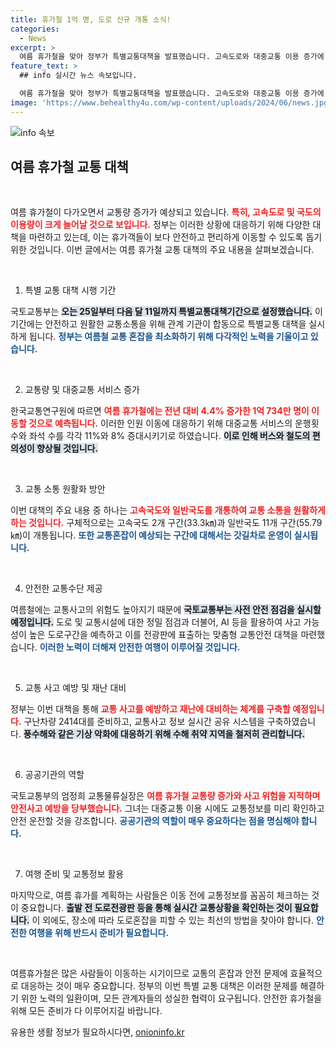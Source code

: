 ```yaml
---
title: 휴가철 1억 명, 도로 신규 개통 소식!
categories:
  - News
excerpt: >
  여름 휴가철을 맞아 정부가 특별교통대책을 발표했습니다. 고속도로와 대중교통 이용 증가에 대비해 새로운 도로 개통, 운행 횟수 확대 등 다양한 편의 서비스가 제공됩니다. 안전하고 원활한 여행을 위한 교통소통 관리가 강조되며, 휴가 계획 중이라면 필수 정보입니다!
feature_text: >
  ## info 실시간 뉴스 속보입니다.

  여름 휴가철을 맞아 정부가 특별교통대책을 발표했습니다. 고속도로와 대중교통 이용 증가에 대비해 새로운 도로 개통, 운행 횟수 확대 등 다양한 편의 서비스가 제공됩니다. 안전하고 원활한 여행을 위한 교통소통 관리가 강조되며, 휴가 계획 중이라면 필수 정보입니다!
image: 'https://www.behealthy4u.com/wp-content/uploads/2024/06/news.jpg'
---
```


<p><img src="https://www.behealthy4u.com/wp-content/uploads/2024/06/news.jpg" alt="info 속보" /></p>

<h2 data-ke-size="size26">여름 휴가철 교통 대책</h2>

<p data-ke-size="size16">&nbsp;</p>

<p>여름 휴가철이 다가오면서 교통량 증가가 예상되고 있습니다. <b><span style="color: #ee2323;">특히, 고속도로 및 국도의 이용량이 크게 늘어날 것으로 보입니다.</span></b> 정부는 이러한 상황에 대응하기 위해 다양한 대책을 마련하고 있는데, 이는 휴가객들이 보다 안전하고 편리하게 이동할 수 있도록 돕기 위한 것입니다. 이번 글에서는 여름 휴가철 교통 대책의 주요 내용을 살펴보겠습니다.</p>

<p data-ke-size="size16">&nbsp;</p>

<ol>
<li>특별 교통 대책 시행 기간</li>
</ol>

<p>국토교통부는 <b><span style="background-color: #21538527;">오는 25일부터 다음 달 11일까지 특별교통대책기간으로 설정했습니다.</span></b> 이 기간에는 안전하고 원활한 교통소통을 위해 관계 기관이 합동으로 특별교통 대책을 실시하게 됩니다. <b><span style="color: #1a5490;">정부는 여름철 교통 혼잡을 최소화하기 위해 다각적인 노력을 기울이고 있습니다.</span></b></p>

<p data-ke-size="size16">&nbsp;</p>

<ol start="2">
<li>교통량 및 대중교통 서비스 증가</li>
</ol>

<p>한국교통연구원에 따르면 <b><span style="color: #ee2323;">여름 휴가철에는 전년 대비 4.4% 증가한 1억 734만 명이 이동할 것으로 예측됩니다.</span></b> 이러한 인원 이동에 대응하기 위해 대중교통 서비스의 운행횟수와 좌석 수를 각각 11%와 8% 증대시키기로 하였습니다. <b><span style="background-color: #21538527;">이로 인해 버스와 철도의 편의성이 향상될 것입니다.</span></b></p>

<p data-ke-size="size16">&nbsp;</p>

<ol start="3">
<li>교통 소통 원활화 방안</li>
</ol>

<p>이번 대책의 주요 내용 중 하나는 <b><span style="color: #ee2323;">고속국도와 일반국도를 개통하여 교통 소통을 원활하게 하는 것입니다.</span></b> 구체적으로는 고속국도 2개 구간(33.3㎞)과 일반국도 11개 구간(55.79㎞)이 개통됩니다. <b><span style="color: #1a5490;">또한 교통혼잡이 예상되는 구간에 대해서는 갓길차로 운영이 실시됩니다.</span></b></p>

<p data-ke-size="size16">&nbsp;</p>

<ol start="4">
<li>안전한 교통수단 제공</li>
</ol>

<p>여름철에는 교통사고의 위험도 높아지기 때문에 <b><span style="background-color: #21538527;">국토교통부는 사전 안전 점검을 실시할 예정입니다.</span></b> 도로 및 교통시설에 대한 정밀 점검과 더불어, AI 등을 활용하여 사고 가능성이 높은 도로구간을 예측하고 이를 전광판에 표출하는 맞춤형 교통안전 대책을 마련했습니다. <b><span style="color: #1a5490;">이러한 노력이 더해져 안전한 여행이 이루어질 것입니다.</span></b></p>

<p data-ke-size="size16">&nbsp;</p>

<ol start="5">
<li>교통 사고 예방 및 재난 대비</li>
</ol>

<p>정부는 이번 대책을 통해 <b><span style="color: #ee2323;">교통 사고를 예방하고 재난에 대비하는 체계를 구축할 예정입니다.</span></b> 구난차량 2414대를 준비하고, 교통사고 정보 실시간 공유 시스템을 구축하였습니다. <b><span style="background-color: #21538527;">풍수해와 같은 기상 악화에 대응하기 위해 수해 취약 지역을 철저히 관리합니다.</span></b></p>

<p data-ke-size="size16">&nbsp;</p>

<ol start="6">
<li>공공기관의 역할</li>
</ol>

<p>국토교통부의 엄정희 교통물류실장은 <b><span style="color: #ee2323;">여름 휴가철 교통량 증가와 사고 위험을 지적하며 안전사고 예방을 당부했습니다.</span></b> 그녀는 대중교통 이용 시에도 교통정보를 미리 확인하고 안전 운전할 것을 강조합니다. <b><span style="color: #1a5490;">공공기관의 역할이 매우 중요하다는 점을 명심해야 합니다.</span></b></p>

<p data-ke-size="size16">&nbsp;</p>

<ol start="7">
<li>여행 준비 및 교통정보 활용</li>
</ol>

<p>마지막으로, 여름 휴가를 계획하는 사람들은 이동 전에 교통정보를 꼼꼼히 체크하는 것이 중요합니다. <b><span style="background-color: #21538527;">출발 전 도로전광판 등을 통해 실시간 교통상황을 확인하는 것이 필요합니다.</span></b> 이 외에도, 장소에 따라 도로혼잡을 피할 수 있는 최선의 방법을 찾아야 합니다. <b><span style="color: #1a5490;">안전한 여행을 위해 반드시 준비가 필요합니다.</span></b></p>

<p data-ke-size="size16">&nbsp;</p>

<p>여름휴가철은 많은 사람들이 이동하는 시기이므로 교통의 혼잡과 안전 문제에 효율적으로 대응하는 것이 매우 중요합니다. 정부의 이번 특별 교통 대책은 이러한 문제를 해결하기 위한 노력의 일환이며, 모든 관계자들의 성실한 협력이 요구됩니다. 안전한 휴가철을 위해 모든 준비가 다 이루어지길 바랍니다.</p>
유용한 생활 정보가 필요하시다면, <a href="https://onioninfo.kr" rel="dofollow">onioninfo.kr</a>



